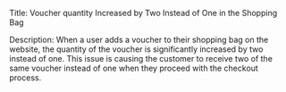 Title: Voucher quantity Increased by Two Instead of One in the Shopping Bag

Description: When a user adds a voucher to their shopping bag on the website, the quantity of the voucher is significantly increased by two instead of one. This issue is causing the customer to receive two of the same voucher instead of one when they proceed with the checkout process.
